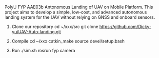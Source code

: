PolyU FYP AAE03b Antonomous Landing of UAV on Mobile Platform.
This project aims to develop a simple, low-cost, and advanced autonomous landing system for the UAV without relying on GNSS and onboard sensors.


1. Clone our repository
cd ~/xxx/src
git clone https://github.com/Dicky-yu/UAV-Auto-landing.git

2. Compile
cd ~/xxx
catkin_make
source devel/setup.bash

3. Run
./sim.sh
rosrun fyp camera
